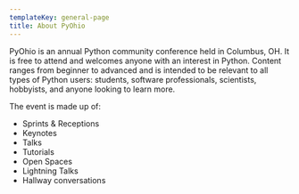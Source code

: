 ```yaml
---
templateKey: general-page
title: About PyOhio
---
```


PyOhio is an annual Python community conference held in Columbus, OH. It is free to attend and welcomes anyone with an interest in Python. Content ranges from beginner to advanced and is intended to be relevant to all types of Python users: students, software professionals, scientists, hobbyists, and anyone looking to learn more.

The event is made up of:

- Sprints & Receptions
- Keynotes
- Talks
- Tutorials
- Open Spaces
- Lightning Talks
- Hallway conversations
